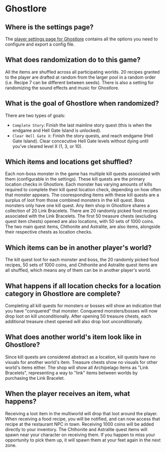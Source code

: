 # Ghostlore

## Where is the settings page?

The [player settings page for Ghostlore](../player-settings) contains all the options you need to configure and export a config file.

## What does randomization do to this game?

All the items are shuffled across all participating worlds.  20 recipes granted to the player are drafted at random from the larger pool in a random order (i.e. Recipe 7 can be different between seeds).  There is also a setting for randomizing the sound effects and music for Ghostlore.

## What is the goal of Ghostlore when randomized?

There are two types of goals:
- `Complete Story`: Finish the last mainline story quest (this is when the endgame and Hell Gate Island is unlocked).
- `Clear Hell Gate X`: Finish the story quests, and reach endgame (Hell Gate Island).  Clear concecutive Hell Gate levels without dying until you've cleared level X (1, 3, or 10).

## Which items and locations get shuffled?

Each non-boss monster in the game has multiple kill quests associated with them (configurable in the settings).  These kill quests are the primary location checks in Ghostlore.  Each monster has varying amounts of kills required to complete their kill quest location check, depending on how often that monster appears.  The cooresponding items with these kill quests are a surplus of loot from those combined monsters in the kill quest.  Boss monsters only have one kill quest.  Any item shop in Ghostlore shares a collection of 20 Link Bracelets.  There are 20 randomly picked food recipes associated with the Link Bracelets.  The first 50 treasure chests (excluding quest item chests) opened are also locations, with 50 sets of 1000 coins.  The two main quest items, Chthonite and Astralite, are also items, alongside their respective chests as location checks.

## Which items can be in another player's world?

The kill quest loot for each monster and boss, the 20 randomly picked food recipes, 50 sets of 1000 coins, and Chthonite and Astralite quest items are all shuffled, which means any of them can be in another player's world.

## What happens if all location checks for a location category in Ghostlore are complete?

Completing all kill quests for monsters or bosses will show an indication that you have "conquered" that monster.  Conquered monsters/bosses will now drop loot on kill unconditionally.  After opening 50 treasure chests, each additional treasure chest opened will also drop loot unconditionally.

## What does another world's item look like in Ghostlore?

Since kill quests are considered abstract as a location, kill quests have no visuals for another world's item.  Treasure chests show no visuals for other world's items either.  The shop will show all Archipelago items as "Link Bracelets", representing a way to "link" items between worlds by purchasing the Link Bracelet.

## When the player receives an item, what happens?

Receiving a loot item in the multiworld will drop that loot around the player.  When receiving a food recipe, you will be notified, and can now access that recipe at the restaurant NPC in town.  Receiving 1000 coins will be added directly to your inventory.  The Chthonite and Astralite quest items will spawn near your character on receiving them.  If you happen to miss your opportunity to pick them up, it will spawn them at your feet again in the next zone.
